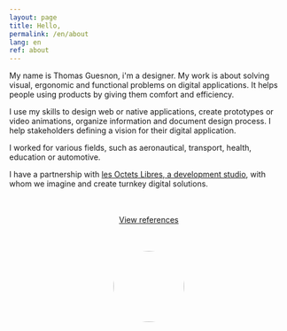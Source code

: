 ```yaml
---
layout: page
title: Hello, 
permalink: /en/about
lang: en
ref: about
---
```


My name is Thomas Guesnon, i'm a designer. My work is about solving visual, ergonomic and functional problems on digital applications. It helps people using products by giving them comfort and efficiency.

I use my skills to design web or native applications, create prototypes or video animations, organize information and document design process. I help stakeholders defining a vision for their digital application.

I worked for various fields, such as aeronautical, transport, health, education or automotive.

I have a partnership with <a href="https://www.lesoctetslibres.com/" target="blank">les Octets Libres, a development studio</a>, with whom we imagine and create turnkey digital solutions.
<div style="width:100%; text-align:center; margin:3rem 0;">
<a type="button" class="btn btn-outline-primary" href="/en/references">View references</a>
</div>

<img src="/assets/images/profile-pic-2023.webp" style="width: 128px; margin: 0 auto 3rem auto; display: block; border-radius: 96px;"/>
